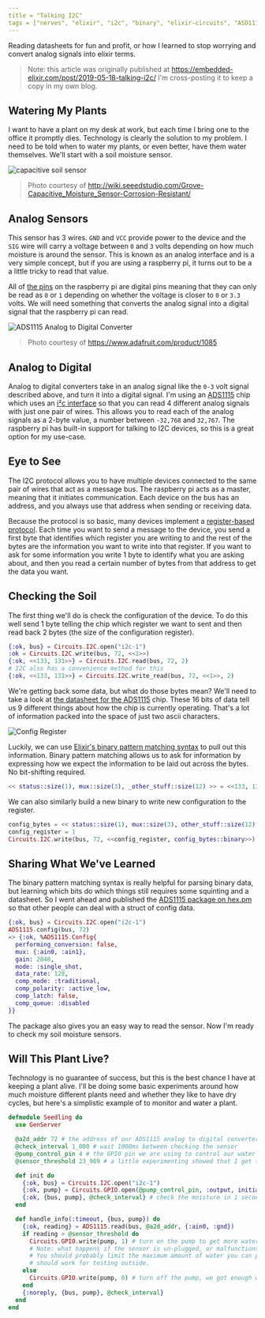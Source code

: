 ```yaml
---
title = "Talking I2C"
tags = ["nerves", "elixir", "i2c", "binary", "elixir-circuits", "ASD1115"]
---
```


Reading datasheets for fun and profit, or how I learned to stop worrying and
convert analog signals into elixir terms.

> Note: this article was originally published at https://embedded-elixir.com/post/2019-05-18-talking-i2c/ I'm cross-posting it to keep a copy in my own blog.

## Watering My Plants

I want to have a plant on my desk at work, but each time I bring one to the office it promptly dies.
Technology is clearly the solution to my problem.
I need to be told when to water my plants, or even better, have them water themselves.
We'll start with a soil moisture sensor.

![capacitive soil sensor](/images/2019-05-18/capacitive_sensor.jpg)

> Photo courtesy of http://wiki.seeedstudio.com/Grove-Capacitive_Moisture_Sensor-Corrosion-Resistant/

## Analog Sensors

This sensor has 3 wires.
`GND` and `VCC` provide power to the device and the `SIG` wire will carry a voltage between `0` and `3` volts depending on how much moisture is around the sensor.
This is known as an analog interface and is a very simple concept, but if you are using a raspberry pi, it turns out to be a a little tricky to read that value.

All of [the pins](https://pinout.xyz/) on the raspberry pi are digital pins meaning that they can only be read as `0` or `1` depending on whether the voltage is closer to `0` or `3.3` volts.
We will need something that converts the analog signal into a digital signal that the raspberry pi can read.

![ADS1115 Analog to Digital Converter](/images/2019-05-18/ads1115.jpg)

> Photo courtesy of https://www.adafruit.com/product/1085

## Analog to Digital

Analog to digital converters take in an analog signal like the `0-3` volt signal described above, and turn it into a digital signal.
I'm using an [ADS1115](http://www.ti.com/product/ADS1115) chip which uses an [i²c interface](https://i2c.info/) so that you can read 4 different analog signals with just one pair of wires.
This allows you to read each of the analog signals as a 2-byte value, a number between `-32,768` and `32,767`.
The raspberry pi has built-in support for talking to I2C devices, so this is a great option for my use-case.

## Eye to See

The I2C protocol allows you to have multiple devices connected to the same pair of wires that act as a message bus.
The raspberry pi acts as a master, meaning that it initiates communication.
Each device on the bus has an address, and you always use that address when sending or receiving data.

Because the protocol is so basic, many devices implement a [register-based protocol](http://www.ti.com/lit/an/slva704/slva704.pdf).
Each time you want to send a message to the device, you send a first byte that identifies which register you are writing to and the rest of the bytes are the information you want to write into that register.
If you want to ask for some information you write 1 byte to identify what you are asking about, and then you read a certain number of bytes from that address to get the data you want.

## Checking the Soil

The first thing we'll do is check the configuration of the device.
To do this well send 1 byte telling the chip which register we want to sent and then read back 2 bytes (the size of the configuration register).

```elixir
{:ok, bus} = Circuits.I2C.open("i2c-1")
:ok = Circuits.I2C.write(bus, 72, <<1>>)
{:ok, <<133, 131>>} = Circuits.I2C.read(bus, 72, 2)
# I2C also has a convenience method for this
{:ok, <<133, 131>>} = Circuits.I2C.write_read(bus, 72, <<1>>, 2)
```

We're getting back some data, but what do those bytes mean?
We'll need to take a look at [the datasheet for the ADS1115](http://www.ti.com/lit/ds/symlink/ads1115.pdf) chip.
These 16 bits of data tell us 9 different things about how the chip is currently operating.
That's a lot of information packed into the space of just two ascii characters.

![Config Register](/images/2019-05-18/ADS1115_Config_Register.png)

Luckily, we can use [Elixir's binary pattern matching syntax](https://hexdocs.pm/elixir/Kernel.SpecialForms.html#%3C%3C%3E%3E/1) to pull out this information.
Binary pattern matching allows us to ask for information by expressing how we expect the information to be laid out across the bytes.
No bit-shifting required.

```elixir
<< status::size(1), mux::size(3), _other_stuff::size(12) >> = <<133, 131>>
```

We can also similarly build a new binary to write new configuration to the register.

```elixir
config_bytes = << status::size(1), mux::size(3), other_stuff::size(12) >>
config_register = 1
Circuits.I2C.write(bus, 72, <<config_register, config_bytes::binary>>)
```

## Sharing What We've Learned

The binary pattern matching syntax is really helpful for parsing binary data, but learning which bits do which things still requires some squinting and a datasheet.
So I went ahead and published the [ADS1115 package on hex.pm](https://hexdocs.pm/ads1115/readme.html) so that other people can deal with a struct of config data.

```elixir
{:ok, bus} = Circuits.I2C.open("i2c-1")
ADS1115.config(bus, 72)
=> {:ok, %ADS1115.Config{
  performing_conversion: false,
  mux: {:ain0, :ain1},
  gain: 2048,
  mode: :single_shot,
  data_rate: 128,
  comp_mode: :traditional,
  comp_polarity: :active_low,
  comp_latch: false,
  comp_queue: :disabled
}}
```

The package also gives you an easy way to read the sensor.
Now I'm ready to check my soil moisture sensors.

## Will This Plant Live?

Technology is no guarantee of success, but this is the best chance I have at keeping a plant alive.
I'll be doing some basic experiments around how much moisture different plants need and whether they like to have dry cycles, but here's a simplistic example of to monitor and water a plant.

```elixir
defmodule Seedling do
  use GenServer

  @a2d_addr 72 # the address of our ADS1115 analog to digital converter
  @check_interval 1_000 # wait 1000ms between checking the sensor
  @pump_control_pin 4 # the GPIO pin we are using to control our water pump
  @sensor_threshold 23_989 # a little experimenting showed that I get this reading or lower when soil is wet

  def init do
    {:ok, bus} = Circuits.I2C.open("i2c-1")
    {:ok, pump} = Circuits.GPIO.open(@pump_control_pin, :output, initial_value: 0)
    {:ok, {bus, pump}, @check_interval} # check the moisture in 1 second
  end

  def handle_info(:timeout, {bus, pump}) do
    {:ok, reading} = ADS1115.read(bus, @a2d_addr, {:ain0, :gnd})
    if reading > @sensor_threshold do
      Circuits.GPIO.write(pump, 1) # turn on the pump to get more water
      # Note: what happens if the sensor is un-plugged, or malfunctions, or gets moved?
      # You should probably limit the maximum amount of water you can pump in, but this
      # should work for testing outside.
    else
      Circuits.GPIO.write(pump, 0) # turn off the pump, we got enough water
    end
    {:noreply, {bus, pump}, @check_interval}
  end
end
```